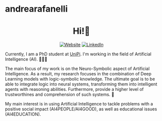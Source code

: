 # andrearafanelli
<h1 align="center">Hi!👋</h1>

<p align="center">
  <a href="https://andrearafanelli.github.io/"><img alt="Website" title="Website" src="https://tinyurl.com/gsarti-shield"></a>
  <a href="https://www.linkedin.com/in/andrea-rafanelli/"><img alt="LinkedIn" title="LinkedIn"src="https://img.shields.io/badge/linkedin-%230077B5.svg?&style=for-the-badge&logo=linkedin&logoColor=white"></a>
</p>

Currently, I am a PhD student at [UniPi](https://phd-ai-society.di.unipi.it/students/andrea-rafanelli/). I'm working in the field of Artificial Intelligence (AI). 👩🏻‍💻

The main focus of my work is on the Neuro-Symbolic aspect of Artificial Intelligence. As a result, my research focuses in the combination of Deep Learning models with logic-symbolic knowledge. The ultimate goal is to be able to integrate logic into neural systems, transforming them into intelligent agents with reasoning abilities. Furthermore, provide a higher level of trustworthines and comprehension of such systems. 🧠

My main interest is in using Artificial Intelligence to tackle problems with a positive social impact (AI4PEOPLE/AI4GOOD), as well as educational issues (AI4EDUCATION). 



<!--
**andrearafanelli/andrearafanelli** is a ✨ _special_ ✨ repository because its `README.md` (this file) appears on your GitHub profile.

Here are some ideas to get you started:

- 🔭 I’m currently working on ...
- 🌱 I’m currently learning ...
- 👯 I’m looking to collaborate on ...
- 🤔 I’m looking for help with ...
- 💬 Ask me about ...
- 📫 How to reach me: ...
- 😄 Pronouns: ...
- ⚡ Fun fact: ...
-->
